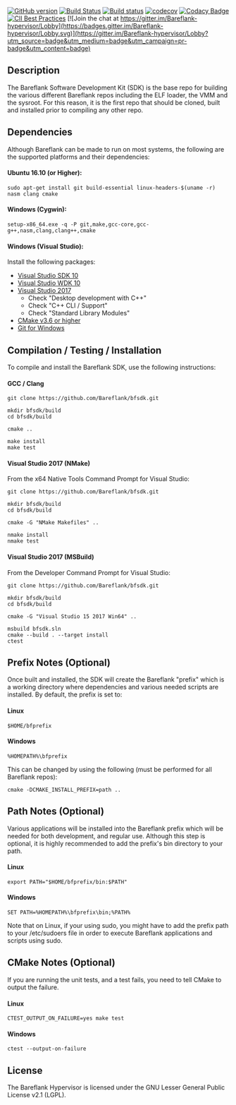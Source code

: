 [![GitHub version](https://badge.fury.io/gh/Bareflank%2Fbfsdk.svg)](https://badge.fury.io/gh/Bareflank%2Fbfsdk)
[![Build Status](https://travis-ci.org/Bareflank/bfsdk.svg?branch=master)](https://travis-ci.org/Bareflank/bfsdk)
[![Build status](https://ci.appveyor.com/api/projects/status/c00xbj5bdrsdt1m3?svg=true)](https://ci.appveyor.com/project/rianquinn/bfsdk)
[![codecov](https://codecov.io/gh/Bareflank/bfsdk/branch/master/graph/badge.svg)](https://codecov.io/gh/Bareflank/bfsdk)
[![Codacy Badge](https://api.codacy.com/project/badge/Grade/d21cad7f7fd54ceb969c970f952f0e3d)](https://www.codacy.com/app/rianquinn/bfsdk?utm_source=github.com&amp;utm_medium=referral&amp;utm_content=Bareflank/bfsdk&amp;utm_campaign=Badge_Grade)
[![CII Best Practices](https://bestpractices.coreinfrastructure.org/projects/325/badge)](https://bestpractices.coreinfrastructure.org/projects/325)
[![Join the chat at https://gitter.im/Bareflank-hypervisor/Lobby](https://badges.gitter.im/Bareflank-hypervisor/Lobby.svg)](https://gitter.im/Bareflank-hypervisor/Lobby?utm_source=badge&utm_medium=badge&utm_campaign=pr-badge&utm_content=badge)

## Description

The Bareflank Software Development Kit (SDK) is the base repo for building the
various different Bareflank repos including the ELF loader, the VMM and the
sysroot. For this reason, it is the first repo that should be cloned, built and
installed prior to compiling any other repo.

## Dependencies

Although Bareflank can be made to run on most systems, the following are the
supported platforms and their dependencies:

#### Ubuntu 16.10 (or Higher):
```
sudo apt-get install git build-essential linux-headers-$(uname -r) nasm clang cmake
```

#### Windows (Cygwin):
```
setup-x86_64.exe -q -P git,make,gcc-core,gcc-g++,nasm,clang,clang++,cmake
```

#### Windows (Visual Studio):

Install the following packages:
- [Visual Studio SDK 10](https://go.microsoft.com/fwlink/?linkid=838916)
- [Visual Studio WDK 10](https://go.microsoft.com/fwlink/p/?LinkId=526733)
- [Visual Studio 2017](https://www.visualstudio.com/thank-you-downloading-visual-studio/?sku=Community&rel=15#)
  - Check "Desktop development with C++"
  - Check "C++ CLI / Support"
  - Check "Standard Library Modules"
- [CMake v3.6 or higher](https://cmake.org/download/)
- [Git for Windows](https://git-scm.com/download/win)

## Compilation / Testing / Installation

To compile and install the Bareflank SDK, use the following instructions:

#### GCC / Clang
```
git clone https://github.com/Bareflank/bfsdk.git

mkdir bfsdk/build
cd bfsdk/build

cmake ..

make install
make test
```

#### Visual Studio 2017 (NMake)

From the x64 Native Tools Command Prompt for Visual Studio:
```
git clone https://github.com/Bareflank/bfsdk.git

mkdir bfsdk/build
cd bfsdk/build

cmake -G "NMake Makefiles" ..

nmake install
nmake test
```

#### Visual Studio 2017 (MSBuild)

From the Developer Command Prompt for Visual Studio:
```
git clone https://github.com/Bareflank/bfsdk.git

mkdir bfsdk/build
cd bfsdk/build

cmake -G "Visual Studio 15 2017 Win64" ..

msbuild bfsdk.sln
cmake --build . --target install
ctest
```

## Prefix Notes (Optional)

Once built and installed, the SDK will create the Bareflank "prefix" which is a
working directory where dependencies and various needed scripts are installed. By
default, the prefix is set to:

#### Linux
```
$HOME/bfprefix
```

#### Windows
```
%HOMEPATH%\bfprefix
```

This can be changed by using the following (must be performed for all Bareflank
repos):

```
cmake -DCMAKE_INSTALL_PREFIX=path ..
```
## Path Notes (Optional)

Various applications will be installed into the Bareflank prefix which will be
needed for both development, and regular use. Although this step is optional,
it is highly recommended to add the prefix's bin directory to your path.

#### Linux
```
export PATH="$HOME/bfprefix/bin:$PATH"
```

#### Windows
```
SET PATH=%HOMEPATH%\bfprefix\bin;%PATH%
```

Note that on Linux, if your using sudo, you might have to add the prefix path
to your /etc/sudoers file in order to execute Bareflank applications and
scripts using sudo.

## CMake Notes (Optional)

If you are running the unit tests, and a test fails, you need to tell CMake
to output the failure.

#### Linux
```
CTEST_OUTPUT_ON_FAILURE=yes make test
```

#### Windows
```
ctest --output-on-failure
```

## License

The Bareflank Hypervisor is licensed under the GNU Lesser General Public License
v2.1 (LGPL).
